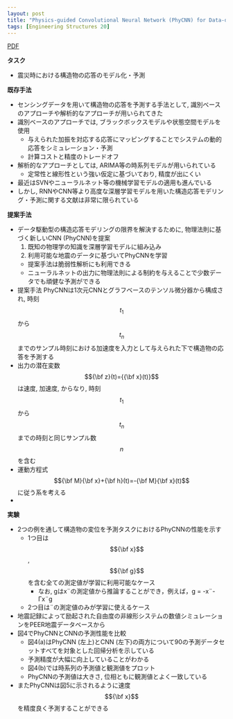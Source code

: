 ```yaml
---
layout: post
title: "Physics-guided Convolutional Neural Network (PhyCNN) for Data-driven Seismic Response Modeling"
tags: [Engineering Structures 20]
---
```


<!--more-->

[PDF](https://arxiv.org/pdf/1909.08118.pdf)

**タスク**
- 震災時における構造物の応答のモデル化・予測


**既存手法**
- センシングデータを用いて構造物の応答を予測する手法として, 識別ベースのアプローチや解析的なアプローチが用いられてきた
- 識別ベースのアプローチでは, ブラックボックスモデルや状態空間モデルを使用
  - 与えられた加振を対応する応答にマッピングすることでシステムの動的応答をシミュレーション・予測
  - 計算コストと精度のトレードオフ
- 解析的なアプローチとしては, ARIMA等の時系列モデルが用いられている
  - 定常性と線形性という強い仮定に基づいており, 精度が出にくい
- 最近はSVNやニューラルネット等の機械学習モデルの適用も進んでいる
- しかし, RNNやCNN等より高度な深層学習モデルを用いた構造応答モデリング・予測に関する文献は非常に限られている
 
**提案手法**
- データ駆動型の構造応答モデリングの限界を解決するために, 物理法則に基づく新しいCNN (PhyCNN)を提案
  1. 既知の物理学の知識を深層学習モデルに組み込み
  2. 利用可能な地震のデータに基づいてPhyCNNを学習
  - 提案手法は脆弱性解析にも利用できる
  - ニューラルネットの出力に物理法則による制約を与えることで少数データでも頑健な予測ができる
- 提案手法 PhyCNNは1次元CNNとグラフベースのテンソル微分器から構成され, 時刻 $$t_1$$から $$t_n$$までのサンプル時刻における加速度を入力として与えられた下で構造物の応答を予測する
- 出力の潜在変数 $${\bf z}(t)={{\bf x}(t)}$$は速度, 加速度, からなり, 時刻 $$t_1$$から $$t_n$$までの時刻と同じサンプル数 $$n$$を含む
- 運動方程式 $${\bf M}{\bf x}+{\bf h}(t)=-{\bf M}{\bf x}(t)$$に従う系を考える
-  

**実験**
- 2つの例を通して構造物の変位を予測タスクにおけるPhyCNNの性能を示す
  - 1つ目は$${\bf x}$$, $${\bf g}$$を含む全ての測定値が学習に利用可能なケース
    - なお, gはx¨の測定値から推論することができ，例えば，g = -x¨-Γx¨g
  - 2つ目は¨の測定値のみが学習に使えるケース
- 地震記録によって励起された自由度の非線形システムの数値シミュレーションをPEER地震データベースから
- 図4でPhyCNNとCNNの予測性能を比較
  - 図4(a)はPhyCNN (左上)とCNN (左下)の両方について90の予測データセットすべてを対象とした回帰分析を示している
  - 予測精度が大幅に向上していることがわかる
  - 図4(b)では時系列の予測値と観測値をプロット
  - PhyCNNの予測値は大きさ, 位相ともに観測値とよく一致している
- またPhyCNNは図5に示されるように速度 $${\bf x}$$を精度良く予測することができる

